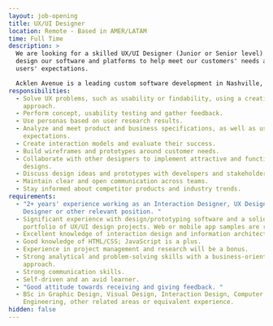 ```yaml
---
layout: job-opening
title: UX/UI Designer
location: Remote - Based in AMER/LATAM
time: Full Time
description: >
  We are looking for a skilled UX/UI Designer (Junior or Senior level) who will
  design our software and platforms to help meet our customers' needs and their
  users' expectations.

  Acklen Avenue is a leading custom software development in Nashville, Tennessee. 
responsibilities:
  - Solve UX problems, such as usability or findability, using a creative
    approach.
  - Perform concept, usability testing and gather feedback.
  - Use personas based on user research results.
  - Analyze and meet product and business specifications, as well as user
    expectations.
  - Create interaction models and evaluate their success.
  - Build wireframes and prototypes around customer needs.
  - Collaborate with other designers to implement attractive and functional
    designs.
  - Discuss design ideas and prototypes with developers and stakeholders.
  - Maintain clear and open communication across teams.
  - Stay informed about competitor products and industry trends.
requirements:
  - "2+ years' experience working as an Interaction Designer, UX Designer,
    Designer or other relevant position. "
  - Significant experience with design/prototyping software and a solid
    portfolio of UX/UI design projects. Web or mobile app samples are required.
  - Excellent knowledge of interaction design and information architecture.
  - Good knowledge of HTML/CSS; JavaScript is a plus.
  - Experience in project management and research will be a bonus.
  - Strong analytical and problem-solving skills with a business-oriented
    approach.
  - Strong communication skills.
  - Self-driven and an avid learner.
  - "Good attitude towards receiving and giving feedback. "
  - BSc in Graphic Design, Visual Design, Interaction Design, Computer Science,
    Engineering, other related areas or equivalent experience.
hidden: false
---
```

